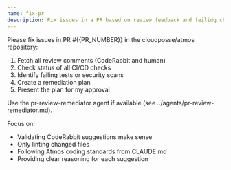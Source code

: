 ```yaml
---
name: fix-pr
description: Fix issues in a PR based on review feedback and failing checks
---
```


Please fix issues in PR #{{PR_NUMBER}} in the cloudposse/atmos repository:

1. Fetch all review comments (CodeRabbit and human)
2. Check status of all CI/CD checks
3. Identify failing tests or security scans
4. Create a remediation plan
5. Present the plan for my approval

Use the pr-review-remediator agent if available (see ../agents/pr-review-remediator.md).

Focus on:
- Validating CodeRabbit suggestions make sense
- Only linting changed files
- Following Atmos coding standards from CLAUDE.md
- Providing clear reasoning for each suggestion